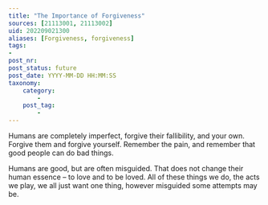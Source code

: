 ```yaml
---
title: "The Importance of Forgiveness"
sources: [21113001, 21113002]
uid: 202209021300
aliases: [Forgiveness, forgiveness]
tags:
-
post_nr:
post_status: future
post_date: YYYY-MM-DD HH:MM:SS
taxonomy:
    category:
        -
    post_tag:
        -
---
```


Humans are completely imperfect, forgive their fallibility, and your own. Forgive them and forgive yourself. Remember the pain, and remember that good people can do bad things.

Humans are good, but are often misguided. That does not change their human essence – to love and to be loved. All of these things we do, the acts we play, we all just want one thing, however misguided some attempts may be.